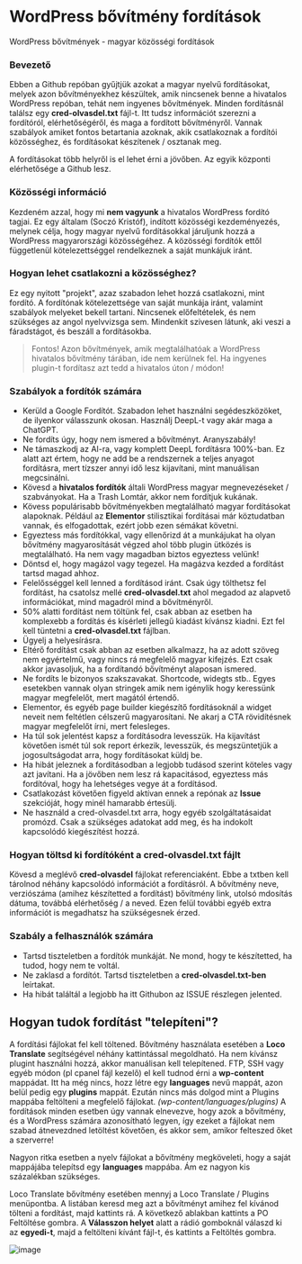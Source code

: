 # WordPress bővítmény fordítások
WordPress bővítmények - magyar közösségi fordítások


### Bevezető

Ebben a Github repóban gyűjtjük azokat a magyar nyelvű fordításokat, melyek azon bővítményekhez készültek, amik nincsenek benne a hivatalos WordPress repóban, tehát nem ingyenes bővítmények.
Minden fordításnál találsz egy **cred-olvasdel.txt** fájl-t. Itt tudsz információt szerezni a fordítóról, elérhetőségéről, és maga a fordított bővítményről. Vannak szabályok amiket fontos betartania azoknak, akik csatlakoznak a fordítói közösséghez, és fordításokat készítenek / osztanak meg.

A fordításokat több helyről is el lehet érni a jövőben. Az egyik központi elérhetősége a Github lesz.

### Közösségi információ

Kezdeném azzal, hogy mi **nem vagyunk** a hivatalos WordPress fordító tagjai. Ez egy általam (Soczó Kristóf), indított közösségi kezdeményezés, melynek célja, hogy magyar nyelvű fordításokkal járuljunk hozzá a WordPress magyarországi közösségéhez. A közösségi fordítók ettől függetlenül kötelezettséggel rendelkeznek a saját munkájuk iránt.


### Hogyan lehet csatlakozni a közösséghez?

Ez egy nyitott "projekt", azaz szabadon lehet hozzá csatlakozni, mint fordító. A fordítónak kötelezettsége van saját munkája iránt, valamint szabályok melyeket bekell tartani.
Nincsenek előfeltételek, és nem szükséges az angol nyelvvizsga sem. Mindenkit szivesen látunk, aki veszi a fáradstágot, és beszáll a fordításokba. 

> Fontos! Azon bővítmények, amik megtalálhatóak a WordPress hivatalos bővítmény tárában, ide nem kerülnek fel. Ha ingyenes plugin-t fordítasz azt tedd a hivatalos úton / módon!


### Szabályok a fordítók számára

- Kerüld a Google Fordítót. Szabadon lehet használni segédeszközöket, de ilyenkor válasszunk okosan. Használj DeepL-t vagy akár maga a ChatGPT.
- Ne fordíts úgy, hogy nem ismered a bővítményt. Aranyszabály!
- Ne támaszkodj az AI-ra, vagy komplett DeepL fordításra 100%-ban. Ez alatt azt értem, hogy ne add be a rendszernek a teljes anyagot fordításra, mert tízszer annyi idő lesz kijavítani, mint manuálisan megcsinálni.
- Kövesd a **hivatalos fordítók** általi WordPress magyar megnevezéseket / szabványokat. Ha a Trash Lomtár, akkor nem fordítjuk kukának.
- Kövess populárisabb bővítményekben megtalálható magyar fordításokat alapoknak. Például az **Elementor** stilisztikai fordításai már köztudatban vannak, és elfogadottak, ezért jobb ezen sémákat követni.
- Egyeztess más fordítókkal, vagy ellenőrizd át a munkájukat ha olyan bővítmény magyarosítását végzed ahol több plugin ütközés is megtalálható. Ha nem vagy magadban biztos egyeztess velünk!
- Döntsd el, hogy magázol vagy tegezel. Ha magázva kezded a fordítást tartsd magad ahhoz.
- Felelősséggel kell lenned a fordításod iránt. Csak úgy tölthetsz fel fordítást, ha csatolsz mellé **cred-olvasdel.txt** ahol megadod az alapvető információkat, mind magadról mind a bővítményről.
- 50% alatti fordítást nem töltünk fel, csak abban az esetben ha komplexebb a fordítás és kísérleti jellegű kiadást kívánsz kiadni. Ezt fel kell tüntetni a **cred-olvasdel.txt** fájlban.
- Ügyelj a helyesírásra.
- Eltérő fordítást csak abban az esetben alkalmazz, ha az adott szöveg nem egyértelmű, vagy nincs rá megfelelő magyar kifejzés. Ezt csak akkor javasoljuk, ha a fordítandó bővítményt alaposan ismered.
- Ne fordíts le bizonyos szakszavakat. Shortcode, widegts stb.. Egyes esetekben vannak olyan stringek amik nem igénylik hogy keressünk magyar megfelelőt, mert magától értendő.
- Elementor, és egyéb page builder kiegészítő fordításoknál a widget neveit nem feltétlen célszerű magyarosítani. Ne akarj a CTA rövidítésnek magyar megfelelőt írni, mert felesleges.
- Ha túl sok jelentést kapsz a fordításodra levesszük. Ha kijavítást követően ismét túl sok report érkezik, levesszük, és megszüntetjük a jogosultságodat arra, hogy fordításokat küldj be.
- Ha hibát jeleznek a fordításodban a legjobb tudásod szerint köteles vagy azt javítani. Ha a jövőben nem lesz rá kapacitásod, egyeztess más fordítóval, hogy ha lehetséges vegye át a fordításod.
- Csatlakozást követően figyeld aktívan ennek a repónak az **Issue** szekcióját, hogy minél hamarabb értesülj.
- Ne használd a cred-olvasdel.txt arra, hogy egyéb szolgáltatásaidat promózd. Csak a szükséges adatokat add meg, és ha indokolt kapcsolódó kiegészítést hozzá.

### Hogyan töltsd ki fordítóként a cred-olvasdel.txt fájlt

Kövesd a meglévő **cred-olvasdel** fájlokat referenciaként. Ebbe a txtben kell tárolnod néhány kapcsolódó információt a fordításról. A bővítmény neve, verziószáma (amihez készítetted a fordítást) bővítmény link, utolsó mdosítás dátuma, továbbá elérhetőség / a neved. Ezen felül további egyéb extra információt is megadhatsz ha szükségesnek érzed.


### Szabály a felhasználók számára

- Tartsd tiszteletben a fordítók munkáját. Ne mond, hogy te készítetted, ha tudod, hogy nem te voltál.
- Ne zaklasd a fordítót. Tartsd tiszteletben a **cred-olvasdel.txt-ben** leírtakat.
- Ha hibát találtál a legjobb ha itt Githubon az ISSUE részlegen jelented.



## Hogyan tudok fordítást "telepíteni"?

A fordítási fájlokat fel kell töltened. Bővítmény használata esetében a **Loco Translate** segítségével néhány kattintással megoldható. Ha nem kívánsz plugint használni hozzá, akkor manuálisan kell telepítened.
FTP, SSH vagy egyéb módon (pl cpanel fájl kezelő) el kell tudnod érni a **wp-content** mappádat. Itt ha még nincs, hozz létre egy **languages** nevű mappát, azon belül pedig egy **plugins** mappát. Ezután nincs más dolgod mint a Plugins mappába feltölteni a megfelelő fájlokat. *(wp-content/languages/plugins)* A fordítások minden esetben úgy vannak elnevezve, hogy azok a bővítmény, és a WordPress számára azonosítható legyen, így ezeket a fájlokat nem szabad átnevezdned letöltést követően, és akkor sem, amikor felteszed őket a szerverre!

Nagyon ritka esetben a nyelv fájlokat a bővítmény megköveleti, hogy a saját mappájába telepítsd egy **languages** mappába. Ám ez nagyon kis százalékban szükséges.

Loco Translate bővítmény esetében mennyj a Loco Translate / Plugins menüpontba. A listában keresd meg azt a bővítményt amihez fel kívánod tölteni a fordítást, majd kattints rá. A következő ablakban kattints a PO Feltöltése gombra. A **Válasszon helyet** alatt a rádió gomboknál válaszd ki az **egyedi-t**, majd a feltölteni kívánt fájl-t, és kattints a Feltöltés gombra.

![image](https://github.com/Lonsdale201/wp-magyar-forditasok/assets/23199033/8908d090-c9d2-46bf-96c9-9d6cdeefa82a)


